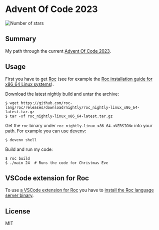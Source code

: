 # Advent Of Code 2023

![Number of stars](https://img.shields.io/badge/Advent_Of_Code_2023-3_*-success)

## Summary

My path through the current [Advent Of Code
2023](https://adventofcode.com/2023).

## Usage

First you have to get [Roc](https://www.roc-lang.org/) (see for example the [Roc
installation guide for x86_64 Linux
systems](https://github.com/roc-lang/roc/blob/main/getting_started/linux_x86_64.md)).

Download the latest nightly build and untar the archive:

    $ wget https://github.com/roc-lang/roc/releases/download/nightly/roc_nightly-linux_x86_64-latest.tar.gz
    $ tar -xf roc_nightly-linux_x86_64-latest.tar.gz

Get the `roc` binary under `roc_nightly-linux_x86_64-<VERSION>` into your path.
For example you can use [devenv](https://devenv.sh/):

    $ devenv shell

Build and run my code:

    $ roc build
    $ ./main 24  # Runs the code for Christmas Eve

## VSCode extension for Roc

To use [a VSCode extension for
Roc](https://github.com/ivan-demchenko/roc-vscode-unofficial) you have to
[install the Roc language server
binary](https://github.com/ayazhafiz/roc/blob/lang-srv/crates/lang_srv/).

## License

MIT
